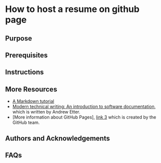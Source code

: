 # How to host a resume on github page

## Purpose

## Prerequisites

## Instructions

## More Resources
- [A Markdown tutorial][link 1]
- [Modern technical writing: An introduction to software documentation][link 2], which is written by Andrew Etter.
- [More information about GitHub Pages], [link 3] which is created by the GitHub team.

[link 1]: https://www.markdowntutorial.com
[link 2]: https://www.amazon.ca/Modern-Technical-Writing-Introduction-Documentation-ebook/dp/B01A2QL9SS
[link 3]: https://docs.github.com/en/pages/getting-started-with-github-pages/about-github-pages

## Authors and Acknowledgements


## FAQs

